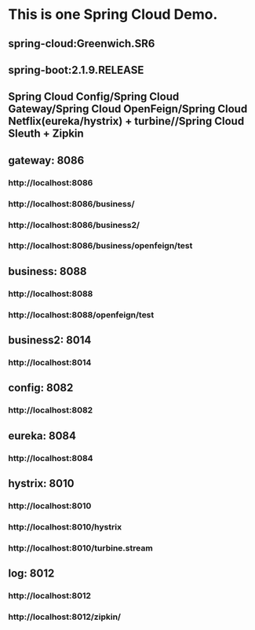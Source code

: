 # This is one Spring Cloud Demo.
## spring-cloud:Greenwich.SR6
## spring-boot:2.1.9.RELEASE
## Spring Cloud Config/Spring Cloud Gateway/Spring Cloud OpenFeign/Spring Cloud Netflix(eureka/hystrix) + turbine//Spring Cloud Sleuth + Zipkin

## gateway:     8086
### http://localhost:8086
### http://localhost:8086/business/
### http://localhost:8086/business2/
### http://localhost:8086/business/openfeign/test

## business:    8088
### http://localhost:8088
### http://localhost:8088/openfeign/test

## business2:   8014
### http://localhost:8014

## config:      8082
### http://localhost:8082

## eureka:      8084
### http://localhost:8084

## hystrix:     8010
### http://localhost:8010
### http://localhost:8010/hystrix
### http://localhost:8010/turbine.stream

## log:         8012
### http://localhost:8012
### http://localhost:8012/zipkin/

